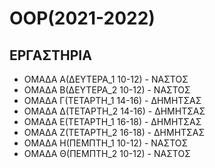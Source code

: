 # OOP(2021-2022)

## ΕΡΓΑΣΤΗΡΙΑ

 * ΟΜΑΔΑ Α(ΔΕΥΤΕΡΑ_1 10-12) - ΝΑΣΤΟΣ
 * ΟΜΑΔΑ Β(ΔΕΥΤΕΡΑ_2 10-12) - ΝΑΣΤΟΣ
 * ΟΜΑΔΑ Γ(ΤΕΤΑΡΤΗ_1 14-16) - ΔΗΜΗΤΣΑΣ
 * ΟΜΑΔΑ Δ(ΤΕΤΑΡΤΗ_2 14-16) - ΔΗΜΗΤΣΑΣ
 * ΟΜΑΔΑ Ε(ΤΕΤΑΡΤΗ_1 16-18) - ΔΗΜΗΤΣΑΣ
 * ΟΜΑΔΑ Ζ(ΤΕΤΑΡΤΗ_2 16-18) - ΔΗΜΗΤΣΑΣ
 * ΟΜΑΔΑ Η(ΠΕΜΠΤΗ_1 10-12) - ΝΑΣΤΟΣ
 * ΟΜΑΔΑ Θ(ΠΕΜΠΤΗ_2 10-12) - ΝΑΣΤΟΣ



